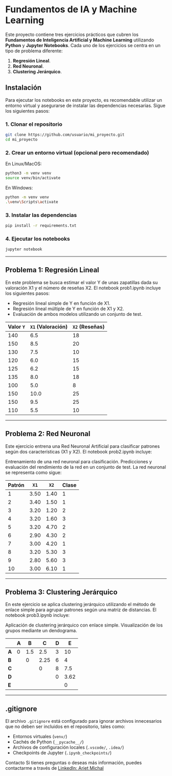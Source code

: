 # Fundamentos de IA y Machine Learning

Este proyecto contiene tres ejercicios prácticos que cubren los **Fundamentos de Inteligencia Artificial y Machine Learning** utilizando **Python** y **Jupyter Notebooks**. Cada uno de los ejercicios se centra en un tipo de problema diferente:

1. **Regresión Lineal**.
2. **Red Neuronal**.
3. **Clustering Jerárquico**.

## Instalación

Para ejecutar los notebooks en este proyecto, es recomendable utilizar un entorno virtual y asegurarse de instalar las dependencias necesarias. Sigue los siguientes pasos:

### 1. Clonar el repositorio

```bash
git clone https://github.com/usuario/mi_proyecto.git
cd mi_proyecto
```
### 2. Crear un entorno virtual (opcional pero recomendado)

En Linux/MacOS:
```bash
python3 -m venv venv
source venv/bin/activate
```

En Windows:
```bash
python -m venv venv
.\venv\Scripts\activate
```

### 3. Instalar las dependencias

```bash
pip install -r requirements.txt
```

### 4. Ejecutar los notebooks
```bash
jupyter notebook
```

___

## Problema 1: Regresión Lineal
En este problema se busca estimar el valor Y de unas zapatillas dada su valoración X1 y el número de reseñas X2. El notebook prob1.ipynb incluye los siguientes pasos:

- Regresión lineal simple de Y en función de X1.
- Regresión lineal múltiple de Y en función de X1 y X2.
- Evaluación de ambos modelos utilizando un conjunto de test.

| Valor `Y` | `X1` (Valoración) | `X2` (Reseñas) |
|-----------|--------------------|-----------------|
| 140       | 6.5                | 18              |
| 150       | 8.5                | 20              |
| 130       | 7.5                | 10              |
| 120       | 6.0                | 15              |
| 125       | 6.2                | 15              |
| 135       | 8.0                | 18              |
| 100       | 5.0                | 8               |
| 150       | 10.0               | 25              |
| 150       | 9.5                | 25              |
| 110       | 5.5                | 10              |

___

## Problema 2: Red Neuronal
Este ejercicio entrena una Red Neuronal Artificial para clasificar patrones según dos características (X1 y X2). El notebook prob2.ipynb incluye:

Entrenamiento de una red neuronal para clasificación.
Predicciones y evaluación del rendimiento de la red en un conjunto de test.
La red neuronal se representa como sigue:

| Patrón | `X1` | `X2` | Clase |
|--------|------|------|-------|
| 1      | 3.50 | 1.40 | 1     |
| 2      | 3.40 | 1.50 | 1     |
| 3      | 3.20 | 1.20 | 2     |
| 4      | 3.20 | 1.60 | 3     |
| 5      | 3.20 | 4.70 | 2     |
| 6      | 2.90 | 4.30 | 2     |
| 7      | 3.00 | 4.20 | 1     |
| 8      | 3.20 | 5.30 | 3     |
| 9      | 2.80 | 5.60 | 3     |
| 10     | 3.00 | 6.10 | 1     |

___

## Problema 3: Clustering Jerárquico
En este ejercicio se aplica clustering jerárquico utilizando el método de enlace simple para agrupar patrones según una matriz de distancias. El notebook prob3.ipynb incluye:

Aplicación de clustering jerárquico con enlace simple.
Visualización de los grupos mediante un dendograma.

|     | A  | B  | C  | D  | E  |
|-----|----|----|----|----|----|
| **A** | 0  | 1.5  | 2.5  | 3  | 10 |
| **B** |    | 0    | 2.25 | 6  | 4  |
| **C** |    |      | 0    | 8  | 7.5|
| **D** |    |      |      | 0  | 3.62|
| **E** |    |      |      |    | 0  |

___

## .gitignore

El archivo `.gitignore` está configurado para ignorar archivos innecesarios que no deben ser incluidos en el repositorio, tales como:

- Entornos virtuales (`venv/`)
- Cachés de Python (`__pycache__/`)
- Archivos de configuración locales (`.vscode/`, `.idea/`)
- Checkpoints de Jupyter (`.ipynb_checkpoints/`)


Contacto
Si tienes preguntas o deseas más información, puedes contactarme a través de [LinkedIn: Ariet Michal](https://www.linkedin.com/in/ariet-michal)
